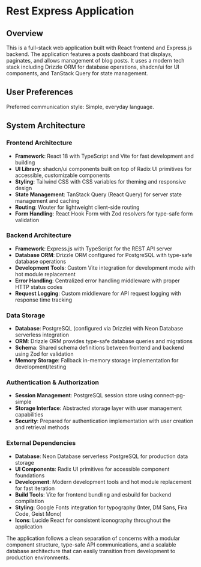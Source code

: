 # Rest Express Application

## Overview

This is a full-stack web application built with React frontend and Express.js backend. The application features a posts dashboard that displays, paginates, and allows management of blog posts. It uses a modern tech stack including Drizzle ORM for database operations, shadcn/ui for UI components, and TanStack Query for state management.

## User Preferences

Preferred communication style: Simple, everyday language.

## System Architecture

### Frontend Architecture
- **Framework**: React 18 with TypeScript and Vite for fast development and building
- **UI Library**: shadcn/ui components built on top of Radix UI primitives for accessible, customizable components
- **Styling**: Tailwind CSS with CSS variables for theming and responsive design
- **State Management**: TanStack Query (React Query) for server state management and caching
- **Routing**: Wouter for lightweight client-side routing
- **Form Handling**: React Hook Form with Zod resolvers for type-safe form validation

### Backend Architecture
- **Framework**: Express.js with TypeScript for the REST API server
- **Database ORM**: Drizzle ORM configured for PostgreSQL with type-safe database operations
- **Development Tools**: Custom Vite integration for development mode with hot module replacement
- **Error Handling**: Centralized error handling middleware with proper HTTP status codes
- **Request Logging**: Custom middleware for API request logging with response time tracking

### Data Storage
- **Database**: PostgreSQL (configured via Drizzle) with Neon Database serverless integration
- **ORM**: Drizzle ORM provides type-safe database queries and migrations
- **Schema**: Shared schema definitions between frontend and backend using Zod for validation
- **Memory Storage**: Fallback in-memory storage implementation for development/testing

### Authentication & Authorization
- **Session Management**: PostgreSQL session store using connect-pg-simple
- **Storage Interface**: Abstracted storage layer with user management capabilities
- **Security**: Prepared for authentication implementation with user creation and retrieval methods

### External Dependencies
- **Database**: Neon Database serverless PostgreSQL for production data storage
- **UI Components**: Radix UI primitives for accessible component foundations
- **Development**: Modern development tools and hot module replacement for fast iteration
- **Build Tools**: Vite for frontend bundling and esbuild for backend compilation
- **Styling**: Google Fonts integration for typography (Inter, DM Sans, Fira Code, Geist Mono)
- **Icons**: Lucide React for consistent iconography throughout the application

The application follows a clean separation of concerns with a modular component structure, type-safe API communications, and a scalable database architecture that can easily transition from development to production environments.